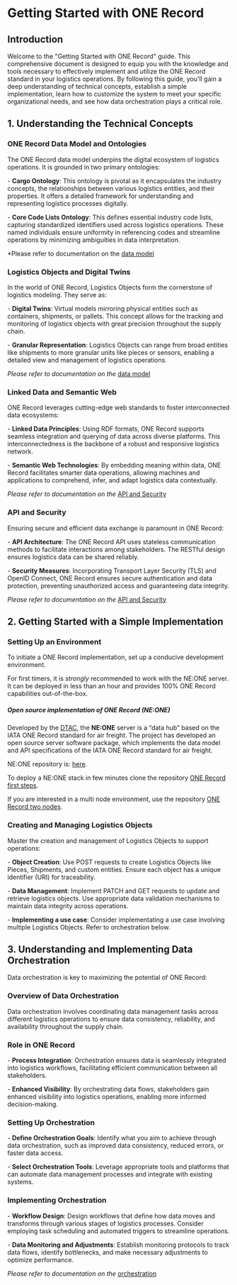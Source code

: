 # Getting Started with ONE Record

## Introduction

Welcome to the "Getting Started with ONE Record" guide. This comprehensive document is designed to equip you with the knowledge and tools necessary to effectively implement and utilize the ONE Record standard in your logistics operations. By following this guide, you'll gain a deep understanding of technical concepts, establish a simple implementation, learn how to customize the system to meet your specific organizational needs, and see how data orchestration plays a critical role.

## 1. Understanding the Technical Concepts

### ONE Record Data Model and Ontologies

The ONE Record data model underpins the digital ecosystem of logistics operations. It is grounded in two primary ontologies:

\- **Cargo Ontology**: This ontology is pivotal as it encapsulates the industry concepts, the relationships between various logistics entities, and their properties. It offers a detailed framework for understanding and representing logistics processes digitally.

\- **Core Code Lists Ontology**: This defines essential industry code lists, capturing standardized identifiers used across logistics operations. These named individuals ensure uniformity in referencing codes and streamline operations by minimizing ambiguities in data interpretation.

*Please refer to documentation on the [data model](https://iata-cargo.github.io/ONE-Record/development/Data-Model/)

### Logistics Objects and Digital Twins

In the world of ONE Record, Logistics Objects form the cornerstone of logistics modeling. They serve as:

\- **Digital Twins**: Virtual models mirroring physical entities such as containers, shipments, or pallets. This concept allows for the tracking and monitoring of logistics objects with great precision throughout the supply chain.

\- **Granular Representation**: Logistics Objects can range from broad entities like shipments to more granular units like pieces or sensors, enabling a detailed view and management of logistics operations.

*Please refer to documentation on the* [data model](https://iata-cargo.github.io/ONE-Record/development/Data-Model/)

### Linked Data and Semantic Web

ONE Record leverages cutting-edge web standards to foster interconnected data ecosystems:

\- **Linked Data Principles**: Using RDF formats, ONE Record supports seamless integration and querying of data across diverse platforms. This interconnectedness is the backbone of a robust and responsive logistics network.

\- **Semantic Web Technologies**: By embedding meaning within data, ONE Record facilitates smarter data operations, allowing machines and applications to comprehend, infer, and adapt logistics data contextually.

*Please refer to documentation on the* [API and Security](https://iata-cargo.github.io/ONE-Record/development/API-Security/)

### API and Security

Ensuring secure and efficient data exchange is paramount in ONE Record:

\- **API Architecture**: The ONE Record API uses stateless communication methods to facilitate interactions among stakeholders. The RESTful design ensures logistics data can be shared reliably.

\- **Security Measures**: Incorporating Transport Layer Security (TLS) and OpenID Connect, ONE Record ensures secure authentication and data protection, preventing unauthorized access and guaranteeing data integrity.

*Please refer to documentation on the* [API and Security](https://iata-cargo.github.io/ONE-Record/development/API-Security/)

## 2. Getting Started with a Simple Implementation

### Setting Up an Environment

To initiate a ONE Record implementation, set up a conducive development environment.

For first timers, it is *strongly* recommended to work with the NE:ONE server. It can be deployed in less than an hour and provides 100% ONE Record capabilities out-of-the-box.

##### Open source implementation of ONE Record (NE:ONE)

Developed by the [DTAC]( https://www.digital-testbed-air-cargo.com/), the **NE:ONE** server is a “data hub” based on the IATA ONE Record standard for air freight. The project has developed an open source server software package, which implements the data model and API specifications of the IATA ONE Record standard for air freight.

NE:ONE repository is: [here](https://git.openlogisticsfoundation.org/wg-digitalaircargo/ne-one).

To deploy a NE:ONE stack in few minutes clone the repository [ONE Record first steps](https://github.com/IATA-Cargo/one-record-first-steps/tree/main).
 
If you are interested in a multi node environment, use the repository [ONE Record two nodes](https://github.com/IATA-Cargo/one-record-two-nodes).

### Creating and Managing Logistics Objects

Master the creation and management of Logistics Objects to support operations:

\- **Object Creation**: Use POST requests to create Logistics Objects like Pieces, Shipments, and custom entities. Ensure each object has a unique identifier (URI) for traceability.

\- **Data Management**: Implement PATCH and GET requests to update and retrieve logistics objects. Use appropriate data validation mechanisms to maintain data integrity across operations.

\- **Implementing a use case**: Consider implementating a use case involving multiple Logistics Objects. Refer to orchestration below.

## 3. Understanding and Implementing Data Orchestration

Data orchestration is key to maximizing the potential of ONE Record:

### Overview of Data Orchestration

Data orchestration involves coordinating data management tasks across different logistics operations to ensure data consistency, reliability, and availability throughout the supply chain.

### Role in ONE Record

\- **Process Integration**: Orchestration ensures data is seamlessly integrated into logistics workflows, facilitating efficient communication between all stakeholders.

\- **Enhanced Visibility**: By orchestrating data flows, stakeholders gain enhanced visibility into logistics operations, enabling more informed decision-making.

### Setting Up Orchestration

\- **Define Orchestration Goals**: Identify what you aim to achieve through data orchestration, such as improved data consistency, reduced errors, or faster data access.

\- **Select Orchestration Tools**: Leverage appropriate tools and platforms that can automate data management processes and integrate with existing systems.

### Implementing Orchestration

\- **Workflow Design**: Design workflows that define how data moves and transforms through various stages of logistics processes. Consider employing task scheduling and automated triggers to streamline operations.

\- **Data Monitoring and Adjustments**: Establish monitoring protocols to track data flows, identify bottlenecks, and make necessary adjustments to optimize performance.

*Please refer to documentation on the* [orchestration](https://iata-cargo.github.io/ONE-Record/development/Orchestration/)



